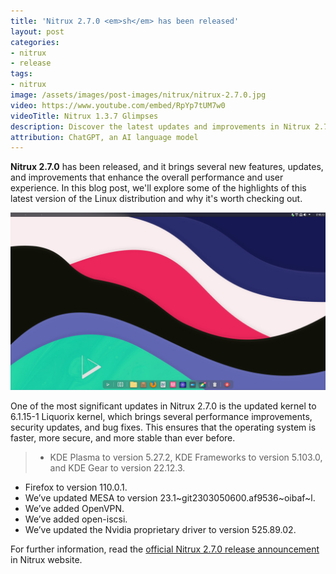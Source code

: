 ```yaml
---
title: 'Nitrux 2.7.0 <em>sh</em> has been released'
layout: post
categories:
- nitrux
- release
tags:
- nitrux
image: /assets/images/post-images/nitrux/nitrux-2.7.0.jpg
video: https://www.youtube.com/embed/RpYp7tUM7w0
videoTitle: Nitrux 1.3.7 Glimpses
description: Discover the latest updates and improvements in Nitrux 2.7.0, a fast, modern, and secure Linux distribution. Upgrade now for enhanced performance and user experience.
attribution: ChatGPT, an AI language model
---
```


**Nitrux 2.7.0** has been released, and it brings several new features, updates, and improvements that enhance the overall performance and user experience. In this blog post, we'll explore some of the highlights of this latest version of the Linux distribution and why it's worth checking out.

![Nitrux 2.7.0 featured image](/assets/images/post-images/nitrux/nitrux-2.7.0.jpg)

One of the most significant updates in Nitrux 2.7.0 is the updated kernel to 6.1.15-1 Liquorix kernel, which brings several performance improvements, security updates, and bug fixes. This ensures that the operating system is faster, more secure, and more stable than ever before.

> - KDE Plasma to version 5.27.2, KDE Frameworks to version 5.103.0, and KDE Gear to version 22.12.3.
- Firefox to version 110.0.1.
- We’ve updated MESA to version 23.1~git2303050600.af9536~oibaf~l.
- We’ve added OpenVPN.
- We’ve added open-iscsi.
- We’ve updated the Nvidia proprietary driver to version 525.89.02.

For further information, read the [official Nitrux 2.7.0 release announcement](https://nxos.org/changelog/release-announcement-nitrux-2-7-0/?source=a) in Nitrux website.